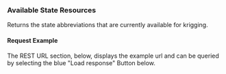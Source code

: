 ### Available State Resources
Returns the state abbreviations that are currently available for krigging.
#### Request Example
The REST URL section, below, displays the example url and can be queried by selecting the blue "Load response" Button below.